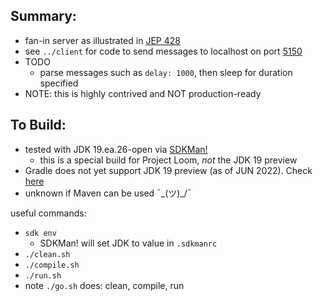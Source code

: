 
Summary:
---------

* fan-in server as illustrated in [JEP 428](https://openjdk.java.net/jeps/428)
* see `../client` for code to send messages to localhost on port [5150](https://en.wikipedia.org/wiki/5150_(album))
* TODO
    - parse messages such as `delay: 1000`, then sleep for duration specified
* NOTE: this is highly contrived and NOT production-ready

To Build:
---------

* tested with JDK 19.ea.26-open via [SDKMan!](https://sdkman.io/)
    - this is a special build for Project Loom, *not* the JDK 19 preview
* Gradle does not yet support JDK 19 preview (as of JUN 2022). Check [here](https://docs.gradle.org/current/userguide/compatibility.html)
* unknown if Maven can be used ¯\_(ツ)_/¯

useful commands:

* `sdk env`
    - SDKMan! will set JDK to value in `.sdkmanrc`
* `./clean.sh`
* `./compile.sh`
* `./run.sh`
* note `./go.sh` does: clean, compile, run 
